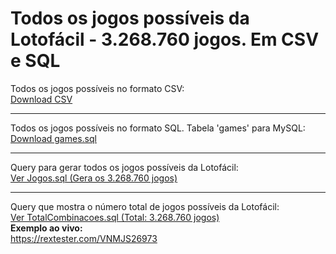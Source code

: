# Todos os jogos possíveis da Lotofácil - 3.268.760 jogos. Em CSV e SQL

Todos os jogos possíveis no formato CSV:<br>
<a href="https://github.com/gugacwb/lotofacil/raw/main/games_csv.zip">Download CSV</a>

<hr>

Todos os jogos possíveis no formato SQL. Tabela 'games' para MySQL:<br>
<a href="https://github.com/gugacwb/lotofacil/raw/main/games_sql.zip">Download games.sql</a>

<hr>

Query para gerar todos os jogos possíveis da Lotofácil:<br>
<a href="https://github.com/gugacwb/lotofacil/blob/main/Jogos.sql">Ver Jogos.sql (Gera os 3.268.760 jogos)</a>

<hr>

Query que mostra o número total de jogos possíveis da Lotofácil:<br>
<a href="https://github.com/gugacwb/lotofacil/blob/main/TotalCombinacoes.sql">Ver TotalCombinacoes.sql (Total: 3.268.760 jogos)</a>
<br>
<strong>Exemplo ao vivo:</strong><br>
https://rextester.com/VNMJS26973

